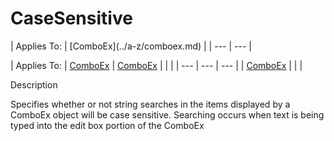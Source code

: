 




<h1 class="heading"><span class="name">CaseSensitive</span></h1>
| Applies To: | [ComboEx](../a-z/comboex.md) |
| --- | ---  |

| Applies To: | [ComboEx](../a-z/comboex.md) | [ComboEx](../a-z/comboex.md) |  |  |
| --- | --- | ---  |
| [ComboEx](../a-z/comboex.md) |  |  |


Description


Specifies whether or not string searches in the items displayed by a ComboEx object will be case sensitive. Searching occurs when text is being typed into the edit box portion of the ComboEx




